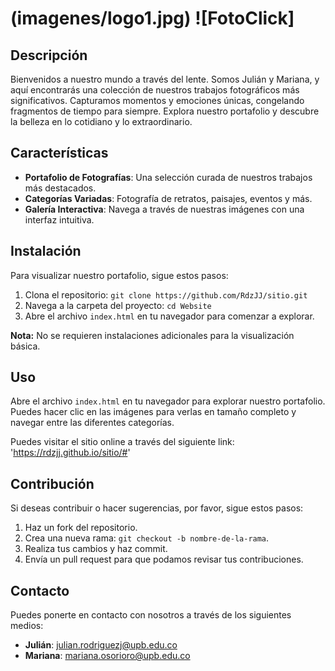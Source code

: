 # (imagenes/logo1.jpg) ![FotoClick]

## Descripción

Bienvenidos a nuestro mundo a través del lente. Somos Julián y Mariana, y aquí encontrarás una colección de nuestros trabajos fotográficos más significativos. Capturamos momentos y emociones únicas, congelando fragmentos de tiempo para siempre. Explora nuestro portafolio y descubre la belleza en lo cotidiano y lo extraordinario.

## Características

- **Portafolio de Fotografías**: Una selección curada de nuestros trabajos más destacados.
- **Categorías Variadas**: Fotografía de retratos, paisajes, eventos y más.
- **Galería Interactiva**: Navega a través de nuestras imágenes con una interfaz intuitiva.

## Instalación

Para visualizar nuestro portafolio, sigue estos pasos:

1. Clona el repositorio: `git clone https://github.com/RdzJJ/sitio.git`
2. Navega a la carpeta del proyecto: `cd Website`
3. Abre el archivo `index.html` en tu navegador para comenzar a explorar.

**Nota:** No se requieren instalaciones adicionales para la visualización básica.

## Uso

Abre el archivo `index.html` en tu navegador para explorar nuestro portafolio. Puedes hacer clic en las imágenes para verlas en tamaño completo y navegar entre las diferentes categorías.

Puedes visitar el sitio online a través del siguiente link: 'https://rdzjj.github.io/sitio/#'

## Contribución

Si deseas contribuir o hacer sugerencias, por favor, sigue estos pasos:

1. Haz un fork del repositorio.
2. Crea una nueva rama: `git checkout -b nombre-de-la-rama`.
3. Realiza tus cambios y haz commit.
4. Envía un pull request para que podamos revisar tus contribuciones.

## Contacto

Puedes ponerte en contacto con nosotros a través de los siguientes medios:

- **Julián**: [julian.rodriguezj@upb.edu.co](mailto:julian.rodriguezj@upb.edu.co)
- **Mariana**: [mariana.osorioro@upb.edu.co](mailto:mariana.osorioro@upb.edu.co)